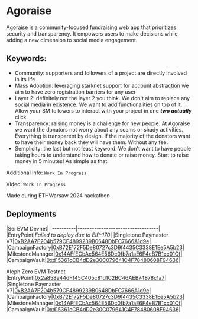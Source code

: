 # Agoraise

Agoraise is a community-focused fundraising web app that prioritizes security and transparency. It empowers users to make decisions while adding a new dimension to social media engagement.

## Keywords:

- Community: supporters and followers of a project are directly involved in its life
- Mass Adoption: leveraging starknet support for account abstraction we aim to have zero registration barriers for any user
- Layer 2: definitely not the layer 2 you think. We don't aim to replace any social media in existence. We want to add functionalities on top of it. Allow your SM followers to interact with your project in one **_two actually_** click.
- Transparency: raising money is a challenge for new people. At Agoraise we want the donators not worry about any scams or shady activities. Everything is transparent by design. If the majority of the donators want to have their money back they will have them. Without any fee.
- Semplicity: the last but not least keyword. We don't want to have people taking hours to understand how to donate or raise money. Start to raise money in 5 minutes! As simple as that.

Additional info: `Work In Progress`

Video: `Work In Progress`

Made during ETHWarsaw 2024 hackathon

## Deployments
|Sei EVM Devnet|
|----------|----------------------------------|
|EntryPoint|*Failed to deploy due to EIP-170*|
|Singletone Paymaster V7|[0xB2AA7F204b579CF4899239B0648DbFC7666A1d9e](https://seitrace.com/address/0xB2AA7F204b579CF4899239B0648DbFC7666A1d9e?chain=arctic-1&page=1&next_page_params=%257B%257D)|
|CampaignFactory|[0xB72E172F5De80727c3D9f4435C3338E1Ee5A5b23]()|
|MilestoneManager|[0x14AFfECbAc564E56Dc0fb7a1aE6F4eB7B1cc01Cf]()|
|CampaignVault|[0xd15361cCB4dD2e30C079641C4F78480608F94636]()|

Aleph Zero EVM Testnet
|EntryPoint|[0x2a858e44dF145C405c81d1C2BC46AEB74878c1a7](https://evm-explorer-testnet.alephzero.org/address/0x2a858e44dF145C405c81d1C2BC46AEB74878c1a7)|
|Singletone Paymaster V7|[0xB2AA7F204b579CF4899239B0648DbFC7666A1d9e]()|
|CampaignFactory|[0xB72E172F5De80727c3D9f4435C3338E1Ee5A5b23]()|
|MilestoneManager|[0x14AFfECbAc564E56Dc0fb7a1aE6F4eB7B1cc01Cf]()|
|CampaignVault|[0xd15361cCB4dD2e30C079641C4F78480608F94636]()|